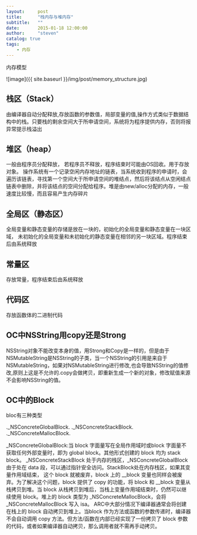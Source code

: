 ```yaml
---
layout:     post
title:      "栈内存与堆内存"
subtitle:   ""
date:       2015-01-18 12:00:00
author:     "steven"
catalog: true
tags:
    - 内存
---
```


内存模型

![image]({{ site.baseurl }}/img/post/memory_structure.jpg)


栈区（Stack）
----

由编译器自动分配释放,存放函数的参数值，局部变量的值,操作方式类似于数据结构中的栈。只要栈的剩余空间大于所申请空间，系统将为程序提供内存，否则将报异常提示栈溢出


堆区（heap）
---

一般由程序员分配释放， 若程序员不释放，程序结束时可能由OS回收。用于存放对象。
操作系统有一个记录空闲内存地址的链表，当系统收到程序的申请时，会遍历该链表，寻找第一个空间大于所申请空间的堆结点，然后将该结点从空闲结点链表中删除，并将该结点的空间分配给程序。堆是由new/alloc分配的内存，一般速度比较慢，而且容易产生内存碎片


全局区（静态区）
---

全局变量和静态变量的存储是放在一块的，初始化的全局变量和静态变量在一块区域， 未初始化的全局变量和未初始化的静态变量在相邻的另一块区域。程序结束后由系统释放


常量区
---
存放常量，程序结束后由系统释放


代码区
----
存放函数体的二进制代码


OC中NSString用copy还是Strong
---
NSString对象不能改变本身的值，用Strong和Copy是一样的，但是由于NSMutableString是NSString的子类，当一个NSString的引用是来自于NSMutableString，如果对NSMutableString进行修改,也会导致NSString的值修改,原则上这是不允许的.copy会做拷贝，即重新生成一个新的对象，修改赋值来源不会影响NSString的值。

OC中的Block
---

bloc有三种类型


._NSConcreteGlobalBlock.
._NSConcreteStackBlock.
._NSConcreteMallocBlock.

_NSConcreteGlobalBlock:当 block 字面量写在全局作用域时或block 字面量不获取任何外部变量时，即为 global block。其他形式创建的 block 均为 stack block。
_NSConcreteStackBlock 处于内存的栈区，_NSConcreteGlobalBlock由于处在 data 段，可以通过指针安全访问。StackBlock处在内存栈区，如果其变量作用域结束，
这个 block 就被废弃，block 上的 __block 变量也同样会被废弃。为了解决这个问题，block 提供了 copy 的功能，将 block 和 __block 变量从栈拷贝到堆。当 block 从栈拷贝到堆后，当栈上变量作用域结束时，仍然可以继续使用 block。堆上的 block 类型为 _NSConcreteMallocBlock，会将 _NSConcreteMallocBlock 写入 isa。
ARC中大部分情况下编译器通常会将创建在栈上的 block 自动拷贝到堆上。当block 作为方法或函数的参数传递时，编译器不会自动调用 copy 方法。但方法/函数在内部已经实现了一份拷贝了 block 参数的代码，或者如果编译器自动拷贝，那么调用者就不需再手动拷贝。
